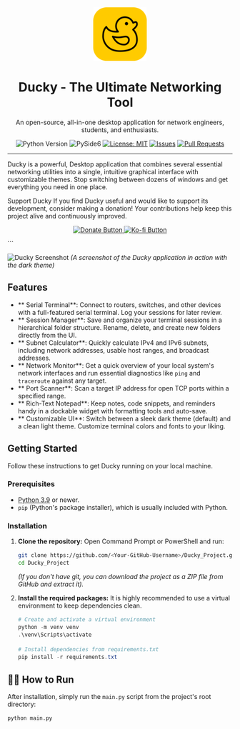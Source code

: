 <div align="center">
  <img src="ducky_icon.png" alt="Ducky Logo" width="120" />
  <h1>Ducky - The Ultimate Networking Tool</h1>
  <p>
    An open-source, all-in-one desktop application for network engineers, students, and enthusiasts.
  </p>
  
  <!-- Badges -->
  <p>
    <img src="https://img.shields.io/badge/Python-3.9+-blue.svg?logo=python&logoColor=yellow" alt="Python Version">
    <img src="https://img.shields.io/badge/Qt_for_Python-PySide6-brightgreen.svg?logo=qt" alt="PySide6">
    <a href="LICENSE"><img src="https://img.shields.io/badge/License-MIT-yellow.svg" alt="License: MIT"></a>
    <a href="https://github.com/<Your-GitHub-Username>/Ducky_Project/issues"><img src="https://img.shields.io/github/issues/Your-GitHub-Username/Ducky_Project" alt="Issues"></a>
    <a href="https://github.com/<Your-GitHub-Username>/Ducky_Project/pulls"><img src="https://img.shields.io/github/issues-pr/Your-GitHub-Username/Ducky_Project" alt="Pull Requests"></a>
  </p>
</div>

---

Ducky is a powerful, Desktop application that combines several essential networking utilities into a single, intuitive graphical interface with customizable themes. Stop switching between dozens of windows and get everything you need in one place.

Support Ducky
If you find Ducky useful and would like to support its development, consider making a donation! Your contributions help keep this project alive and continuously improved.
<p align="center">
<a href="https://www.paypal.com/paypalme/Gtsnobiladze" target="_blank">
<img src="https://img.shields.io/badge/Donate-Support%20Ducky-blueviolet?style=for-the-badge&logo=paypal&logoColor=white" alt="Donate Button">
</a>
<a href="https://ko-fi.com/thecmdguy" target="_blank">
<img src="https://img.shields.io/badge/Ko--fi-Buy%20me%20a%20coffee-ff5e5e?style=for-the-badge&logo=ko-fi&logoColor=white" alt="Ko-fi Button">
</a>
</p>
```

![Ducky Screenshot](https://github.com/thecmdguy/Ducky/blob/main/screenshot.png?raw=true)
*(A screenshot of the Ducky application in action with the dark theme)*

##  Features

*   ** Serial Terminal**: Connect to routers, switches, and other devices with a full-featured serial terminal. Log your sessions for later review.
*   ** Session Manager**: Save and organize your terminal sessions in a hierarchical folder structure. Rename, delete, and create new folders directly from the UI.
*   ** Subnet Calculator**: Quickly calculate IPv4 and IPv6 subnets, including network addresses, usable host ranges, and broadcast addresses.
*   ** Network Monitor**: Get a quick overview of your local system's network interfaces and run essential diagnostics like `ping` and `traceroute` against any target.
*   ** Port Scanner**: Scan a target IP address for open TCP ports within a specified range.
*   ** Rich-Text Notepad**: Keep notes, code snippets, and reminders handy in a dockable widget with formatting tools and auto-save.
*   ** Customizable UI**: Switch between a sleek dark theme (default) and a clean light theme. Customize terminal colors and fonts to your liking.

##  Getting Started

Follow these instructions to get Ducky running on your local machine.

### Prerequisites

-   [Python 3.9](https://www.python.org/downloads/) or newer.
-   `pip` (Python's package installer), which is usually included with Python.

### Installation

1.  **Clone the repository:**
    Open Command Prompt or PowerShell and run:
    ```bash
    git clone https://github.com/<Your-GitHub-Username>/Ducky_Project.git
    cd Ducky_Project
    ```
    *(If you don't have git, you can download the project as a ZIP file from GitHub and extract it).*

2.  **Install the required packages:**
    It is highly recommended to use a virtual environment to keep dependencies clean.

    ```powershell
    # Create and activate a virtual environment
    python -m venv venv
    .\venv\Scripts\activate
    
    # Install dependencies from requirements.txt
    pip install -r requirements.txt
    ```

## 🏃‍♀️ How to Run

After installation, simply run the `main.py` script from the project's root directory:

```bash
python main.py
